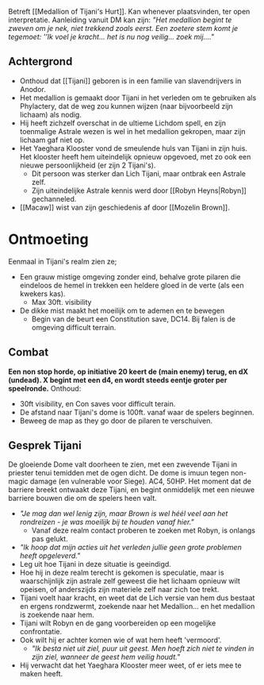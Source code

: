 Betreft [[Medallion of Tijani's Hurt]]. Kan whenever plaatsvinden, ter open interpretatie. 
Aanleiding vanuit DM kan zijn: *"Het medallion begint te zweven om je nek, niet trekkend zoals eerst. Een zoetere stem komt je tegemoet: ''Ik voel je kracht... het is nu nog veilig... zoek mij...."*
## Achtergrond
- Onthoud dat [[Tijani]] geboren is in een familie van slavendrijvers in Anodor.
- Het medallion is gemaakt door Tijani in het verleden om te gebruiken als Phylactery, dat de weg zou kunnen wijzen (naar bijvoorbeeld zijn lichaam) als nodig.
- Hij heeft zichzelf overschat in de ultieme Lichdom spell, en zijn toenmalige Astrale wezen is wel in het medallion gekropen, maar zijn lichaam gaf niet op. 
- Het Yaeghara Klooster vond de smeulende huls van Tijani in zijn huis. Het klooster heeft hem uiteindelijk opnieuw opgevoed, met zo ook een nieuwe persoonlijkheid (er zijn 2 Tijani's).
	- Dit persoon was sterker dan Lich Tijani, maar ontbrak een Astrale zelf.
	- Zijn uiteindelijke Astrale kennis werd door [[Robyn Heyns|Robyn]] gechanneled.
- [[Macaw]] wist van zijn geschiedenis af door [[Mozelin Brown]].
# Ontmoeting
Eenmaal in Tijani's realm zien ze;
- Een grauw mistige omgeving zonder eind, behalve grote pilaren die eindeloos de hemel in trekken een heldere gloed in de verte (als een kwekers kas).
	- Max 30ft. visibility
- De dikke mist maakt het moeilijk om te ademen en te bewegen
	- Begin van de beurt een Constitution save, DC14. Bij falen is de omgeving difficult terrain.
## Combat
**Een non stop horde, op initiative 20 keert de (main enemy) terug, en dX (undead). X begint met een d4, en wordt steeds eentje groter per speelronde.**
Onthoud: 
- 30ft visibility, en Con saves voor difficult terain. 
- De afstand naar Tijani's dome is 100ft. vanaf waar de spelers beginnen. 
- Beweeg de map as they go door de pilaren te verschuiven.
## Gesprek Tijani
De gloeiende Dome valt doorheen te zien, met een zwevende Tijani in priester tenui temidden met de ogen dicht. De dome is imuun tegen non-magic damage (en vulnerable voor Siege). AC4, 50HP.
Het moment dat de barriere breekt ontwaakt deze Tijani, en begint onmiddelijk met een nieuwe barriere bouwen die om de spelers heen valt.
- *"Je mag dan wel lenig zijn, maar Brown is wel héél veel aan het rondreizen - je was moeilijk bij te houden vanaf hier."*
	- Vanaf deze realm contact proberen te zoeken met Robyn, is onlangs pas gelukt.
- *"Ik hoop dat mijn acties uit het verleden jullie geen grote problemen heeft opgeleverd."*
- Leg uit hoe Tijani in deze situatie is geeindigd. 
- Hoe hij in deze realm terecht is gekomen is speculatie, maar is waarschijnlijk zijn astrale zelf geweest die het lichaam opnieuw wilt opeisen, of anderszijds zijn materiele zelf naar zich toe trekt.
- Tijani voelt haar kracht, en weet dat de Lich versie van hem dus bestaat en ergens rondzwermt, zoekende naar het Medallion... en het medallion is zoekende naar hem.
- Tijani wilt Robyn en de gang voorbereiden op een mogelijke confrontatie.
- Ook wilt hij er achter komen wie of wat hem heeft 'vermoord'. 
	- *"Ik besta niet uit ziel, puur uit geest. Men hoeft zich niet te vinden in zijn ziel, wanneer de geest hem veilig houdt."*
- Hij verwacht dat het Yaeghara Klooster meer weet, of er iets mee te maken heeft. 